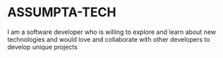 # ASSUMPTA-TECH
I am a software developer who is willing to explore and learn about new technologies and would love and collaborate with other developers to develop unique projects 
